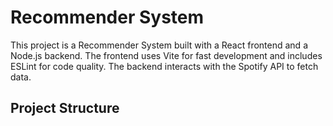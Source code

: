 # Recommender System

This project is a Recommender System built with a React frontend and a Node.js backend. The frontend uses Vite for fast development and includes ESLint for code quality. The backend interacts with the Spotify API to fetch data.

## Project Structure
